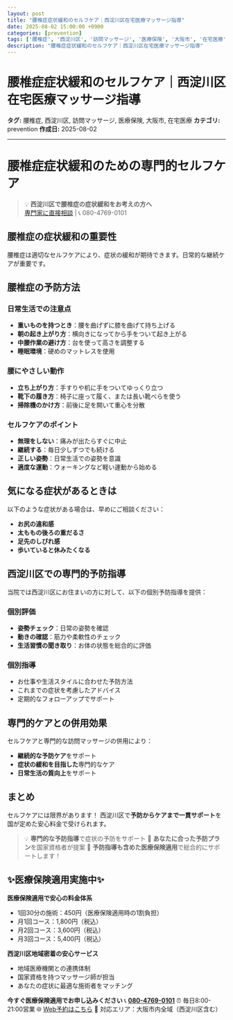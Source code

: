```yaml
---
layout: post
title: "腰椎症症状緩和のセルフケア｜西淀川区在宅医療マッサージ指導"
date: 2025-08-02 15:00:00 +0900
categories: [prevention]
tags: ['腰椎症', '西淀川区', '訪問マッサージ', '医療保険', '大阪市', '在宅医療']
description: "腰椎症症状緩和のセルフケア｜西淀川区在宅医療マッサージ指導"
---
```


# 腰椎症症状緩和のセルフケア｜西淀川区在宅医療マッサージ指導

**タグ:** 腰椎症, 西淀川区, 訪問マッサージ, 医療保険, 大阪市, 在宅医療
**カテゴリ:** prevention
**作成日:** 2025-08-02

---


# 腰椎症症状緩和のための専門的セルフケア

> 💡 **西淀川区で腰椎症の症状緩和をお考えの方へ**  
> [専門家に直接相談](https://peraichi.com/landing_pages/view/himawari-massage/) | 📞 080-4769-0101

## 腰椎症の症状緩和の重要性

腰椎症は適切なセルフケアにより、症状の緩和が期待できます。日常的な継続ケアが重要です。

## 腰椎症の予防方法

### 日常生活での注意点
- **重いものを持つとき**：腰を曲げずに膝を曲げて持ち上げる
- **朝の起き上がり方**：横向きになってから手をついて起き上がる
- **中腰作業の避け方**：台を使って高さを調整する
- **睡眠環境**：硬めのマットレスを使用

### 腰にやさしい動作
- **立ち上がり方**：手すりや机に手をついてゆっくり立つ
- **靴下の履き方**：椅子に座って履く、または長い靴べらを使う
- **掃除機のかけ方**：前後に足を開いて重心を分散

### セルフケアのポイント
- **無理をしない**：痛みが出たらすぐに中止
- **継続する**：毎日少しずつでも続ける
- **正しい姿勢**：日常生活での姿勢を意識
- **適度な運動**：ウォーキングなど軽い運動から始める

## 気になる症状があるときは

以下のような症状がある場合は、早めにご相談ください：
- **お尻の違和感**
- **太ももの後ろの重だるさ**
- **足先のしびれ感**
- **歩いていると休みたくなる**

## 西淀川区での専門的予防指導

当院では西淀川区にお住まいの方に対して、以下の個別予防指導を提供：

### 個別評価
- **姿勢チェック**：日常の姿勢を確認
- **動きの確認**：筋力や柔軟性のチェック
- **生活習慣の聞き取り**：お体の状態を総合的に評価

### 個別指導
- お仕事や生活スタイルに合わせた予防方法
- これまでの症状を考慮したアドバイス
- 定期的なフォローアップでサポート

## 専門的ケアとの併用効果

セルフケアと専門的な訪問マッサージの併用により：
- **継続的な予防ケア**をサポート
- **症状の緩和を目指した**専門的なケア
- **日常生活の質向上**をサポート

## まとめ

セルフケアには限界があります！
西淀川区で**予防からケアまで一貫サポート**を国が定めた安心料金で受けられます。

> 💡 **専門的な予防指導**で症状の予防をサポート
> 👥 **あなたに合った予防プラン**を国家資格者が提案
> 🎁 **予防指導も含めた医療保険適用**で総合的にサポートします！

## ✨医療保険適用実施中✨

**医療保険適用で安心の料金体系**
- 1回30分の施術：450円（医療保険適用時の1割負担）
- 月1回コース：1,800円（税込）
- 月2回コース：3,600円（税込）
- 月3回コース：5,400円（税込）

**西淀川区地域密着の安心サービス**
- 地域医療機関との連携体制
- 国家資格を持つマッサージ師が担当
- あなたの症状に最適な施術者をマッチング

**今すぐ医療保険適用でお申し込みください**
📞 **[080-4769-0101](tel:080-4769-0101)**
⏰ 毎日8:00-21:00営業
🌐 [Web予約はこちら](https://peraichi.com/landing_pages/view/himawari-massage/)
📍 対応エリア：大阪市内全域（西淀川区含む）

